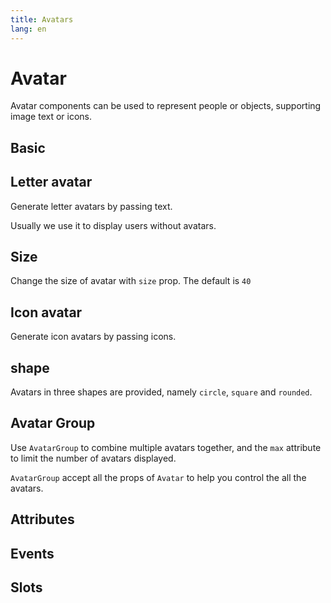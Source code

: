 ```yaml
---
title: Avatars
lang: en
---
```


<script setup lang="ts">
  import props from "../../../example/avatar/description/en-props.ts";
  import events from "../../../example/avatar/description/en-events.ts";
  import slots from "../../../example/avatar/description/en-slots.ts";
</script>

# Avatar

Avatar components can be used to represent people or objects, supporting image text or icons.

## Basic

<demo src="../../../example/avatar/basic.vue" />

## Letter avatar

Generate letter avatars by passing text.

<demo src="../../../example/avatar/letter.vue" />

Usually we use it to display users without avatars.

<demo src="../../../example/avatar/no-avatar.vue" />

## Size

Change the size of avatar with `size` prop. The default is `40`

<demo src="../../../example/avatar/size.vue" />

## Icon avatar

Generate icon avatars by passing icons.

<demo src="../../../example/avatar/icon.vue" />

## shape

Avatars in three shapes are provided, namely `circle`, `square` and `rounded`.

<demo src="../../../example/avatar/variant.vue" />


## Avatar Group

Use `AvatarGroup` to combine multiple avatars together, and the `max` attribute to limit the number of avatars displayed.

`AvatarGroup` accept all the props of `Avatar` to help you control the all the avatars.

<demo src="../../../example/avatar/group.vue" />


## Attributes
<table-block type="propsZh" :data="props" />


## Events
<table-block type="eventsZh" :data="events" />


## Slots
<table-block type="slotsZh" :data="slots" />
